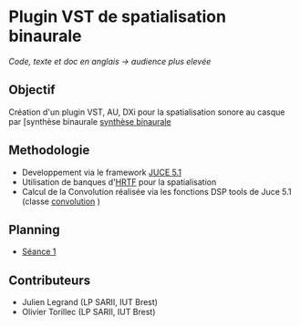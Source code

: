 # Plugin VST de spatialisation binaurale

*Code, texte et doc en anglais -> audience plus elevée*

## Objectif

Création d'un plugin VST, AU, DXi pour la spatialisation sonore au casque par [synthèse binaurale
[synthèse binaurale](https://en.wikipedia.org/wiki/Head-related_transfer_function)

## Methodologie

* Developpement via le framework [JUCE 5.1](https://www.juce.com)
* Utilisation de banques d'[HRTF](https://www.sofaconventions.org/mediawiki/index.php/Files) pour la spatialisation
* Calcul de la Convolution réalisée via les fonctions DSP tools de Juce 5.1 (classe [convolution](https://www.juce.com/doc/classConvolution) )

## Planning

* [Séance 1](./seance1.md)

## Contributeurs

* Julien Legrand (LP SARII, IUT Brest)
* Olivier Torillec (LP SARII, IUT Brest)

